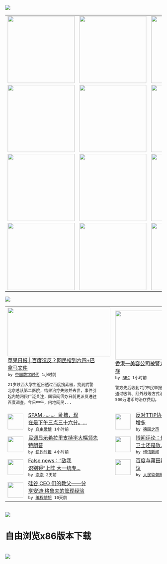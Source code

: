 

<a href="https://github.com/greatfire/z/raw/master/FreeBrowser.apk"><img src="https://raw.githubusercontent.com/greatfire/wiki/master/x/header.png" /></a><table><tr><td width="262" align="center" valign="center"><a href="https://github.com/greatfire/wiki/wiki/nyt" title="纽约时报中文网 国际纵览"><img src="https://raw.githubusercontent.com/greatfire/wiki/master/x/nyt_flag.png" width="215"/></a></td><td width="262" align="center" valign="center"><a href="https://github.com/greatfire/wiki/wiki/dw" title=""><img src="https://raw.githubusercontent.com/greatfire/wiki/master/x/dw_flag.png" width="215"/></a></td><td width="262" align="center" valign="center"><a href="https://github.com/greatfire/wiki/wiki/rmjd" title=""><img src="https://raw.githubusercontent.com/greatfire/wiki/master/x/rmjd_flag.png" width="215"/></a></td></tr><tr><td width="262" align="center" valign="center"><a href="https://github.com/paopaonetizen/website" title="泡泡 - 未经审查的互联网信息"><img src="https://raw.githubusercontent.com/greatfire/wiki/master/x/pp_flag.png" width="215"/></a></td><td width="262" align="center" valign="center"><a href="https://github.com/getlantern/mirror" title="以及自由微博和GreatFire.org官方中文论坛"><img src="https://raw.githubusercontent.com/greatfire/wiki/master/x/lantern_flag.png" width="215"/></a></td><td width="262" align="center" valign="center"><a href="https://github.com/cdtmirrors/m/" title=""><img src="https://raw.githubusercontent.com/greatfire/wiki/master/x/cdt_flag.png" width="215"/></a></td></tr><tr><td width="262" align="center" valign="center"><a href="https://github.com/program-think/blog" title="编程随想的博客"><img src="https://raw.githubusercontent.com/greatfire/wiki/master/x/pt_flag.png" width="215"/></a></td><td width="262" align="center" valign="center"><a href="https://github.com/greatfire/wiki/wiki/bbc" title=""><img src="https://raw.githubusercontent.com/greatfire/wiki/master/x/bbc_flag.png" width="215"/></a></td><td width="262" align="center" valign="center"><a href="https://github.com/freeweibo/s" title="自由微博 - 匿名和不受屏蔽的新浪微博搜索"><img src="https://raw.githubusercontent.com/greatfire/wiki/master/x/fw_flag.png" width="215"/></a></td></tr><tr><td width="262" align="center" valign="center"><a href="https://github.com/greatfire/wiki/wiki/google" title=""><img src="https://raw.githubusercontent.com/greatfire/wiki/master/x/google_flag.png" width="215"/></a></td><td width="262" align="center" valign="center"><a href="https://github.com/bxnews/boxun" title=""><img src="https://raw.githubusercontent.com/greatfire/wiki/master/x/bx_flag.png" width="215"/></a></td><td width="262" align="center" valign="center"><a href="https://github.com/greatfire/wiki/wiki/open-source" title="欢迎访问GreatFire.org开发者项目网站"><img src="https://raw.githubusercontent.com/greatfire/wiki/master/x/open-source_flag.png" width="215"/></a></td></tr></table><img src="https://raw.githubusercontent.com/greatfire/wiki/master/x/newsfeed text.png" /><table cols="4"><tr><td colspan="2" width="380"><a href="https://chinadigitaltimes.net/chinese/2016/05/%E8%8B%B9%E6%9E%9C%E6%97%A5%E6%8A%A5-%E7%99%BE%E5%BA%A6%E9%80%A0%E5%8F%8D%EF%BC%9F%E7%BD%91%E6%B0%91%E6%90%9C%E5%88%B0%E5%85%AD%E5%9B%9B%E5%B7%B4%E6%8B%BF%E9%A9%AC%E6%96%87%E4%BB%B6/"><img src="https://i0.wp.com/chinadigitaltimes.net/chinese/files/2016/05/1462430385_f51f.jpg?resize=600%2C348" width="330" height="156"/></a></br><a href="https://chinadigitaltimes.net/chinese/2016/05/%E8%8B%B9%E6%9E%9C%E6%97%A5%E6%8A%A5-%E7%99%BE%E5%BA%A6%E9%80%A0%E5%8F%8D%EF%BC%9F%E7%BD%91%E6%B0%91%E6%90%9C%E5%88%B0%E5%85%AD%E5%9B%9B%E5%B7%B4%E6%8B%BF%E9%A9%AC%E6%96%87%E4%BB%B6/">苹果日报 | 百度造反？网民搜到六四+巴<br/>拿马文件</a></br><kbd> by <a href="http://chinadigitaltimes.net/chinese/">中国数字时代</a> 1小时前 </kbd></br><pre>21岁陕西大学生近日透过百度搜索器，找到武警<br/>北京总队第二医院，结果治疗失败并去世，事件引<br/>起内地网民广泛关注，国家网信办日前更派员进驻<br/>百度调查。今日中午，内地网民...</pre></td><td colspan="2" width="380"><a href="http://www.bbc.com/zhongwen/simp/china/2016/05/160505_hongkong_beauty_salon_arrests"><img src="http://a.files.bbci.co.uk/worldservice/live/assets/images/2016/04/01/160401045548_hongkong_causeway_bay_retail_144x81_getty_nocredit.jpg" width="330" height="156"/></a></br><a href="http://www.bbc.com/zhongwen/simp/china/2016/05/160505_hongkong_beauty_salon_arrests">香港一美容公司被警方调查  自称能治疗癌<br/>症</a></br><kbd> by <a href="http://www.bbc.co.uk/zhongwen/simp">BBC</a> 1小时前 </kbd></br><pre>警方先后收到7宗市民举报，称这家美容院声称能<br/>通过吸氧、红外线等方式治疗癌症，骗取他们共计<br/>500万港币的治疗费用。</pre></td></tr><tr><td><img src="http://ww4.sinaimg.cn/large/c38ab5aajw1f3kgsedx6wj20qo1bfgrc.jpg" width="50" height="50"/></td><td width="280"><a href="https://freeweibo.com/weibo/3971797768173106">SPAM 。。。。。卧槽，现<br/>在是下午三点三十六分。...</a></br><kbd> by <a href="https://freeweibo.com/">自由微博</a> 1小时前 </kbd></td><td><img src="http://www.dw.com/image/0,,19202440_302,00.jpg" width="50" height="50"/></td><td width="280"><a href="http://dw.com/p/1IiZ3?maca=chi-GK-text-greatfire-all-chinese-15625-xml-mrss">反对TTIP协定的德国人日益<br/>增多</a></br><kbd> by <a href="http://dw.de">德国之声</a> 1小时前 </kbd></td></tr><tr><td><img src="https://static01.nyt.com/images/2016/05/04/us/04firstdraft-clinton/04firstdraft-clinton-articleLarge.jpg" width="50" height="50"/></td><td width="280"><a href="https://d7odklm2qes9e.cloudfront.net/usa/20160505/c05poll/">民调显示希拉里支持率大幅领先<br/>特朗普</a></br><kbd> by <a href="http://m.cn.nytimes.com/">纽约时报</a> 4小时前 </kbd></td><td><img src="http://www.boxun.com/news/images/2016/05/201605041950pubvp1.jpg" width="50" height="50"/></td><td width="280"><a href="http://www.boxun.com/news/gb/pubvp/2016/05/201605041950.shtml">博闻评论：做新闻和言论自由的<br/>卫士还是敌人？请看博讯...</a></br><kbd> by <a href="http://www.boxun.com">博讯新闻</a> 1天前 </kbd></td></tr><tr><td><img src="https://pao-pao.net/sites/pao-pao.net/files/styles/large/public/da_shu_ju_.jpg?itok=x7c_iRxJ" width="50" height="50"/></td><td width="280"><a href="https://pao-pao.net/article/688">False news：“敌我<br/>识别镜”上阵 大一统专...</a></br><kbd> by <a href="https://pao-pao.net">泡泡</a> 2天前 </kbd></td><td><img src="https://raw.githubusercontent.com/greatfire/wiki/master/x/rmjd_logo.png" width="50" height="50"/></td><td width="280"><a href="http://www.rmjdw.com//jiaodianwangtan/20160502/15528.html">百度与莆田再陷“虚假广告”争<br/>议 </a></br><kbd> by <a href="http://www.rmjdw.com/">人民监督网</a> 3天前 </kbd></td></tr><tr><td><img src="https://lh3.googleusercontent.com/sMUbBGt-8JQpr_t2wogfT7BYFCdefXSgRC9jTjI2qgBafnr-rGigfkDtOFi1M1SUGdbCC2_nOXUzp-QGv5t5FtDlrsVfYlxliT6cDvuSeTcpRLJJm3QoYtY4GTgUslBVboo8MCcPzLU" width="50" height="50"/></td><td width="280"><a href="http://feedproxy.google.com/~r/programthink/~3/drmgGUT99k4/Andy-Grove-Quotes-on-Leadership.html">硅谷 CEO 们的教父——分<br/>享安迪·格鲁夫的管理经验</a></br><kbd> by <a href="http://program-think.blogspot.com">编程随想</a> 10天前 </kbd></td></table></br><a href="https://github.com/greatfire/z/raw/master/FreeBrowser.apk"><img src="https://raw.githubusercontent.com/greatfire/wiki/master/x/download app.png" /></a><h1>自由浏览x86版本下载<h1><a href="https://github.com/greatfire/z/raw/master/FreeBrowser-x86.apk"><img src="https://raw.githubusercontent.com/greatfire/images/master/fb86.qr.png" /></a>